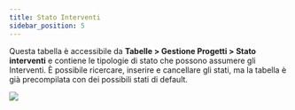 ```yaml
---
title: Stato Interventi
sidebar_position: 5
---
```


Questa tabella è accessibile da **Tabelle > Gestione Progetti > Stato interventi** e contiene le tipologie di stato che possono assumere gli Interventi. È possibile ricercare, inserire e cancellare gli stati, ma la tabella è già precompilata con dei possibili stati di default.

![](/img/it-it/configurations/tables/projects/interv.png)

